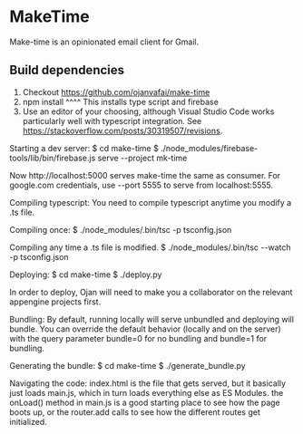 # MakeTime

Make-time is an opinionated email client for Gmail.

## Build dependencies
1. Checkout https://github.com/ojanvafai/make-time
2. npm install
  ^^^^ This installs type script and firebase
3. Use an editor of your choosing, although Visual Studio Code works particularly well with typescript integration. See https://stackoverflow.com/posts/30319507/revisions.

Starting a dev server:
$ cd make-time
$ ./node_modules/firebase-tools/lib/bin/firebase.js serve --project mk-time

Now http://localhost:5000 serves make-time the same as consumer. For google.com credentials, use --port 5555 to serve from localhost:5555.

Compiling typescript:
You need to compile typescript anytime you modify a .ts file.

Compiling once:
$ ./node_modules/.bin/tsc -p tsconfig.json

Compiling any time a .ts file is modified.
$ ./node_modules/.bin/tsc --watch -p tsconfig.json

Deploying:
$ cd make-time
$ ./deploy.py

In order to deploy, Ojan will need to make you a collaborator on the relevant appengine projects first.

Bundling:
By default, running locally will serve unbundled and deploying will bundle. You can override
the default behavior (locally and on the server) with the query parameter bundle=0 for no bundling
and bundle=1 for bundling.

Generating the bundle:
$ cd make-time
$ ./generate_bundle.py

Navigating the code:
index.html is the file that gets served, but it basically just loads main.js, which in turn loads everything
else as ES Modules. the onLoad() method in main.js is a good starting place to see how the page boots up, or
the router.add calls to see how the different routes get initialized.
